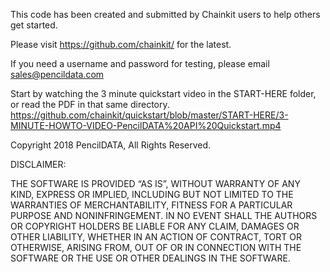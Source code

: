 This code has been created and submitted by Chainkit users to help others get started.

Please visit https://github.com/chainkit/ for the latest.

If you need a username and password for testing, please email sales@pencildata.com

Start by watching the 3 minute quickstart video in the START-HERE folder, or read the PDF in that same directory. https://github.com/chainkit/quickstart/blob/master/START-HERE/3-MINUTE-HOWTO-VIDEO-PencilDATA%20API%20Quickstart.mp4

Copyright 2018 PencilDATA, All Rights Reserved.

DISCLAIMER:

THE SOFTWARE IS PROVIDED “AS IS”, WITHOUT WARRANTY OF ANY KIND, EXPRESS OR IMPLIED, INCLUDING BUT NOT LIMITED TO THE WARRANTIES OF MERCHANTABILITY, FITNESS FOR A PARTICULAR PURPOSE AND NONINFRINGEMENT. IN NO EVENT SHALL THE AUTHORS OR COPYRIGHT HOLDERS BE LIABLE FOR ANY CLAIM, DAMAGES OR OTHER LIABILITY, WHETHER IN AN ACTION OF CONTRACT, TORT OR OTHERWISE, ARISING FROM, OUT OF OR IN CONNECTION WITH THE SOFTWARE OR THE USE OR OTHER DEALINGS IN THE SOFTWARE.
